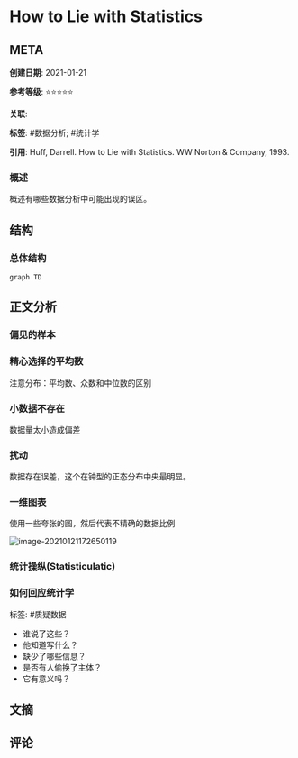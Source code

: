 # How to Lie with Statistics

## META

**创建日期**: 2021-01-21

**参考等级**: ⭐⭐⭐⭐⭐

**关联**: 

**标签**: #数据分析; #统计学 

**引用**: Huff, Darrell. How to Lie with Statistics. WW Norton & Company, 1993.

### 概述

概述有哪些数据分析中可能出现的误区。


## 结构

### 总体结构

```mermaid
graph TD

```

## 正文分析

### 偏见的样本

### 精心选择的平均数

注意分布：平均数、众数和中位数的区别

### 小数据不存在

数据量太小造成偏差

### 扰动

数据存在误差，这个在钟型的正态分布中央最明显。

### 一维图表

使用一些夸张的图，然后代表不精确的数据比例

![image-20210121172650119](https://typora-picgo-bed.oss-cn-beijing.aliyuncs.com/image-20210121172650119.png)

### 统计操纵(Statisticulatic)

### 如何回应统计学

标签: #质疑数据

* 谁说了这些？
* 他知道写什么？
* 缺少了哪些信息？
* 是否有人偷换了主体？
* 它有意义吗？

## 文摘

## 评论

